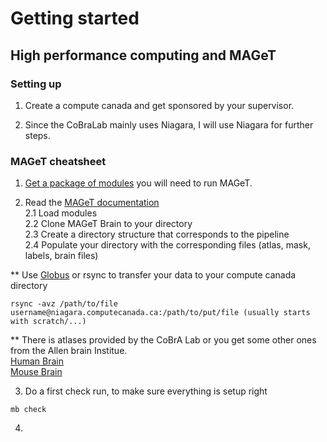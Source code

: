 # Getting started 
## High performance computing and MAGeT

### Setting up 
1. Create a compute canada and get sponsored by your supervisor.

2. Since the CoBraLab mainly uses Niagara, I will use Niagara for further steps.

### MAGeT cheatsheet
1. [Get a package of modules](https://github.com/CoBrALab/documentation/wiki/Getting-Started-on-Niagara) you will need to run MAGeT.
  
2. Read the [MAGeT documentation](https://github.com/CobraLab/documentation/wiki/MAGeTBrain)  
  2.1  Load modules  
  2.2  Clone MAGeT Brain to your directory  
  2.3 Create a directory structure that corresponds to the pipeline  
  2.4 Populate your directory with the corresponding files (atlas, mask, labels, brain files)        
  
  **  Use [Globus](https://www.globus.org/) or rsync to transfer your data to your compute canada directory      
      
```
rsync -avz /path/to/file username@niagara.computecanada.ca:/path/to/put/file (usually starts with scratch/...)
```  
    
   ** There is atlases provided by the CoBrA Lab or you get some other ones from the Allen brain Institue.      
          [Human Brain](https://github.com/cobralab/atlases)  
          [Mouse Brain](https://wiki.mouseimaging.ca/display/MICePub/Mouse+Brain+Atlases)  
    
3. Do a first check run, to make sure everything is setup right  
```
mb check
```
4.

